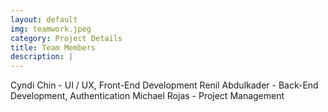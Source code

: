 ```yaml
---
layout: default
img: teamwork.jpeg
category: Project Details
title: Team Members
description: |
---
```

Cyndi Chin - UI / UX, Front-End Development
Renil Abdulkader - Back-End Development, Authentication
Michael Rojas - Project Management

